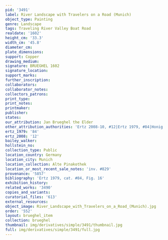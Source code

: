 ```yaml
---
pid: '3491'
label: River Landscape with Travelers on a Road (Munich)
object_type: Painting
genre: Landscape
tags: Traveling River Valley Boat Road
realdate: '1602'
height_cm: '33.3'
width_cm: '45.8'
diameter_cm: 
plate_dimensions: 
support: Copper
drawing_medium: 
signature: BRUEGHEL 1602
signature_location: 
support_marks: 
further_inscription: 
collaborators: 
collaborator_notes: 
collectors_patrons: 
print_type: 
print_notes: 
printmaker: 
publisher: 
states: 
our_attribution: Jan Brueghel the Elder
other_attribution_authorities: 'Ertz 2008-10, #12|Ertz 1979, #84|Honig database'
ertz_1979: '84'
ertz_2008: '12'
bailey_walker: 
hollstein_no: 
collection_type: Public
location_country: Germany
location_city: Munich
location_collection: Alte Pinakothek
location_or_most_recent_sale_notes: 'inv. #829'
provenance: '5857'
bibliography: 'Ertz 1979, cat. #84, Fig. 16'
exhibition_history: 
related_works: '3490'
copies_and_variants: 
curatorial_files: '613'
external_resources: 
object_image: River_Landscape_with_Travelers_on_a_Road_(Munich).jpg
order: '552'
layout: brueghel_item
collection: brueghel
thumbnail: img/derivatives/simple/3491/thumbnail.jpg
full: img/derivatives/simple/3491/full.jpg
---
```

